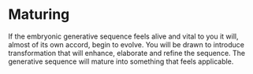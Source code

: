# Maturing

If the embryonic generative sequence feels alive and vital to you it will, almost of its own accord, begin to evolve. You will be drawn to introduce transformation that will enhance, elaborate and refine the sequence. The generative sequence will mature into something that feels applicable.